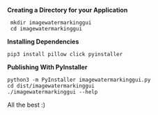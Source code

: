 **Creating a Directory for your Application**

     mkdir imagewatermarkinggui
     cd imagewatermarkinggui
     
**Installing Dependencies**
       
    pip3 install pillow click pyinstaller
    
**Publishing With PyInstaller**

    python3 -m PyInstaller imagewatermarkinggui.py
    cd dist/imagewatermarkinggui
    ./imagewatermarkinggui --help
    



All the best :)

